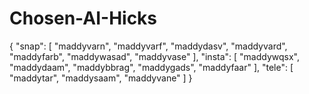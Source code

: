 # Chosen-AI-Hicks
{   "snap": [     "maddyvarn",     "maddyvarf",     "maddydasv",     "maddyvard",     "maddyfarb",     "maddywasad",     "maddyvase"   ],   "insta": [     "maddywqsx",     "maddydaam",     "maddybbrag",     "maddygads",     "maddyfaar"   ],   "tele": [     "maddytar",     "maddysaam",     "maddyvane"   ] }
